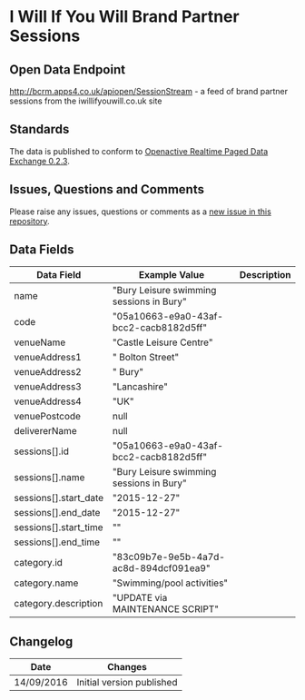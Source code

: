 # I Will If You Will Brand Partner Sessions

## Open Data Endpoint
http://bcrm.apps4.co.uk/apiopen/SessionStream - a feed of brand partner sessions from the iwillifyouwill.co.uk site

## Standards
The data is published to conform to [Openactive Realtime Paged Data Exchange 0.2.3](https://www.openactive.io/realtime-paged-data-exchange/0.2.3/).

## Issues, Questions and Comments
Please raise any issues, questions or comments as a [new issue in this repository](https://github.com/iwiyw/opendata/issues).

## Data Fields

| Data Field | Example Value | Description |
|---|---|---|
| name | "Bury Leisure swimming sessions in Bury" | |
| code | "05a10663-e9a0-43af-bcc2-cacb8182d5ff" | |
| venueName | "Castle Leisure Centre" | |
| venueAddress1 | " Bolton Street" | |
| venueAddress2 | " Bury" | |
| venueAddress3 | "Lancashire" | |
| venueAddress4 | "UK" | |
| venuePostcode | null | |
| delivererName | null | |
| sessions[].id | "05a10663-e9a0-43af-bcc2-cacb8182d5ff" | |
| sessions[].name | "Bury Leisure swimming sessions in Bury" | |
| sessions[].start_date | "2015-12-27" | |
| sessions[].end_date | "2015-12-27" | |
| sessions[].start_time | "" | |
| sessions[].end_time | "" | |
| category.id | "83c09b7e-9e5b-4a7d-ac8d-894dcf091ea9" | |
| category.name | "Swimming/pool activities" | |
| category.description | "UPDATE via MAINTENANCE SCRIPT" | |

## Changelog

| Date | Changes |
|---|---|
| 14/09/2016 | Initial version published |
